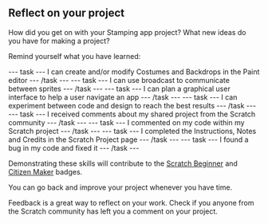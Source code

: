 ## Reflect on your project
How did you get on with your Stamping app project? What new ideas do you have for making a project?

Remind yourself what you have learned:

--- task ---
I can create and/or modify Costumes and Backdrops in the Paint editor
--- /task ---
--- task ---
I can use broadcast to communicate between sprites
--- /task ---
--- task ---
I can plan a graphical user interface to help a user navigate an app
--- /task ---
--- task ---
I can experiment between code and design to reach the best results
--- /task ---
--- task ---
I received comments about my shared project from the Scratch community
--- /task ---
--- task ---
I commented on my code within my Scratch project
--- /task ---
--- task ---
I completed the Instructions, Notes and Credits in the Scratch Project page
--- /task ---
--- task ---
I found a bug in my code and fixed it
--- /task ---

Demonstrating these skills will contribute to the [Scratch Beginner]() and [Citizen Maker]() badges. 

You can go back and improve your project whenever you have time.

Feedback is a great way to reflect on your work. Check if you anyone from the Scratch community has left you a comment on your project.
